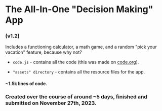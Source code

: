 # The All-In-One "Decision Making" App #
### (v1.2)

Includes a functioning calculator, a math game, and a random "pick your vacation" feature, because why not?

* `code.js` - contains all the code (this was made on [code.org](https://code.org/)).

* `"assets" directory` - contains all the resource files for the app.

#### ~1.5k lines of code.
### Created over the course of around ~5 days, finished and submitted on November 27th, 2023.
